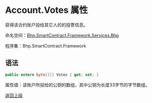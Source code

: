 # Account.Votes 属性

获得该合约账户投给其它人的的投票信息。

命名空间：[Bhp.SmartContract.Framework.Services.Bhp](../../bhp.md)

程序集：Bhp.SmartContract.Framework

## 语法

```c#
public extern byte[][] Votes { get; set; }
```

属性值：该账户所投给的公钥的数组，其中公钥为长度33字节的字节数组。



[返回上级](../Account.md)